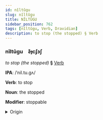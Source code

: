 ```yaml
---
id: nîltûgu
slug: nîltûgu
title: NÎLTÛGU
sidebar_position: 762
tags: [nîltûgu, Verb, Dravidian]
description: to stop (the stopped) § Verb
---
```


### nîltûgu&emsp;<span kind="abugida">ƨ͊ɟcʄꜿʃ</span>

*to stop (the stopped)* **§** [Verb](../../tags/Verb)

**IPA**: /ˈnil.tu.gʌ/

**Verb**: to stop

**Noun**: the stopped

**Modifier**: stoppable

<details>
    <summary>Origin</summary>
    Malayalam നിർത്തുക niṟttuka /n̪irt̪t̪uɡɐ/<br/>
    <em>Dravidian Language Family</em>
</details>